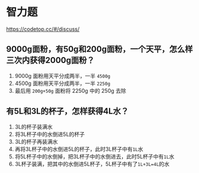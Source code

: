 # 智力题

https://codetop.cc/#/discuss/

## 9000g面粉，有50g和200g面粉，一个天平，怎么样三次内获得2000g面粉？

1. 9000g 面粉用天平分成两半，一半 `4500g`
2. 4500g 面粉用天平分成两半，一半 `2250g`
3. 最后用 `200g+50g` 面粉将 2250g 中的 250g 去除



## 有5L和3L的杯子，怎样获得4L水？

1. 3L的杯子装满水
2. 将3L杯子中的水倒进5L的杯子
3. 3L的杯子再装满水
4. 再将3L杯子中的水倒进5L的杯子，此时3L杯子中有`1L`水
5. 将5L杯子中的水倒掉，把3L杯子中的水倒进去，此时5L杯子中有`1L`水
6. 3L杯子装满，把其中的水倒进5L杯子，5L杯子中有了`1L+3L=4L`的水
